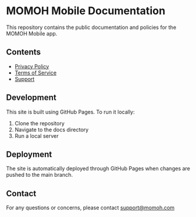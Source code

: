 # MOMOH Mobile Documentation

This repository contains the public documentation and policies for the MOMOH Mobile app.

## Contents

- [Privacy Policy](privacy-policy.html)
- [Terms of Service](terms-of-service.html)
- [Support](support.html)

## Development

This site is built using GitHub Pages. To run it locally:

1. Clone the repository
2. Navigate to the docs directory
3. Run a local server

## Deployment

The site is automatically deployed through GitHub Pages when changes are pushed to the main branch.

## Contact

For any questions or concerns, please contact support@momoh.com
